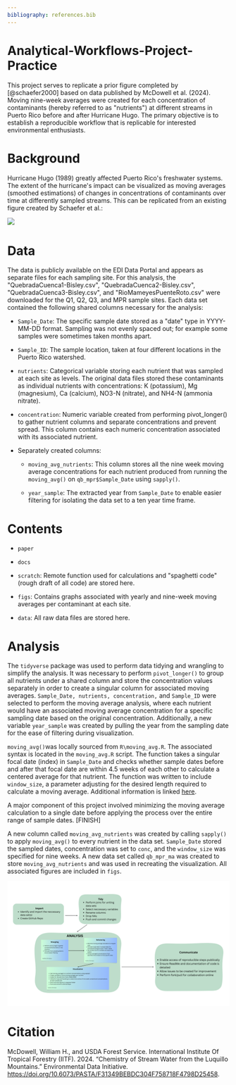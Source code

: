 ```yaml
---
bibliography: references.bib
---
```


# Analytical-Workflows-Project-Practice

This project serves to replicate a prior figure completed by [@schaefer2000] based on data published by McDowell et al. (2024). Moving nine-week averages were created for each concentration of contaminants (hereby referred to as "nutrients") at different streams in Puerto Rico before and after Hurricane Hugo. The primary objective is to establish a reproducible workflow that is replicable for interested environmental enthusiasts.

# Background

Hurricane Hugo (1989) greatly affected Puerto Rico's freshwater systems. The extent of the hurricane's impact can be visualized as moving averages (smoothed estimations) of changes in concentrations of contaminants over time at differently sampled streams. This can be replicated from an existing figure created by Schaefer et al.:

<img src="https://eds-214-workflows-reproducibility.github.io/course-materials/interactive/images/Schaefer_etal_2020_fig3.png"/>

# Data

The data is publicly available on the EDI Data Portal and appears as separate files for each sampling site. For this analysis, the "QuebradaCuenca1-Bisley.csv", "QuebradaCuenca2-Bisley.csv", "QuebradaCuenca3-Bisley.csv", and "RioMameyesPuenteRoto.csv" were downloaded for the Q1, Q2, Q3, and MPR sample sites. Each data set contained the following shared columns necessary for the analysis:

-   `Sample_Date`: The specific sample date stored as a "date" type in YYYY-MM-DD format. Sampling was not evenly spaced out; for example some samples were sometimes taken months apart.

-   `Sample_ID`: The sample location, taken at four different locations in the Puerto Rico watershed.

-   `nutrients`: Categorical variable storing each nutrient that was sampled at each site as levels. The original data files stored these contaminants as individual nutrients with concentrations: K (potassium), Mg (magnesium), Ca (calcium), NO3-N (nitrate), and NH4-N (ammonia nitrate).

-   `concentration`: Numeric variable created from performing pivot_longer() to gather nutrient columns and separate concentrations and prevent spread. This column contains each numeric concentration associated with its associated nutrient.

-   Separately created columns:

    -   `moving_avg_nutrients`: This column stores all the nine week moving average concentrations for each nutrient produced from running the `moving_avg()` on `qb_mpr$Sample_Date` using `sapply()`.

    -   `year_sample`: The extracted year from `Sample_Date` to enable easier filtering for isolating the data set to a ten year time frame.

# Contents

-   `paper`

-   `docs`

-   `scratch`: Remote function used for calculations and "spaghetti code" (rough draft of all code) are stored here.

-   `figs`: Contains graphs associated with yearly and nine-week moving averages per contaminant at each site.

-   `data`: All raw data files are stored here.

# Analysis

The `tidyverse` package was used to perform data tidying and wrangling to simplify the analysis. It was necessary to perform `pivot_longer()` to group all nutrients under a shared column and store the concentration values separately in order to create a singular column for associated moving averages. `Sample_Date, nutrients, concentration,` and `Sample_ID` were selected to perform the moving average analysis, where each nutrient would have an associated moving average concentration for a specific sampling date based on the original concentration. Additionally, a new variable `year_sample` was created by pulling the year from the sampling date for the ease of filtering during visualization.

`moving_avg()`was locally sourced from `R\moving_avg.R`. The associated syntax is located in the `moving_avg.R` script. The function takes a singular focal date (index) in `Sample_Date` and checks whether sample dates before and after that focal date are within 4.5 weeks of each other to calculate a centered average for that nutrient. The function was written to include `window_size`, a parameter adjusting for the desired length required to calculate a moving average. Additional information is linked [here](https://github.com/vedikaS-byte/Analytical-Workflows-Project-Practice/blob/main/R/moving_avg.R).

A major component of this project involved minimizing the moving average calculation to a single date before applying the process over the entire range of sample dates. [FINISH]

A new column called `moving_avg_nutrients` was created by calling `sapply()` to apply `moving_avg()` to every nutrient in the data set. `Sample_Date` stored the sampled dates, concentration was set to `conc`, and the `window_size` was specified for nine weeks. A new data set called `qb_mpr_ma` was created to store `moving_avg_nutrients` and was used in recreating the visualization. All associated figures are included in `figs`.

![](figs/flowchart.png)

# Citation

McDowell, William H., and USDA Forest Service. International Institute Of Tropical Forestry (IITF). 2024. “Chemistry of Stream Water from the Luquillo Mountains.” Environmental Data Initiative. <https://doi.org/10.6073/PASTA/F31349BEBDC304F758718F4798D25458>.
